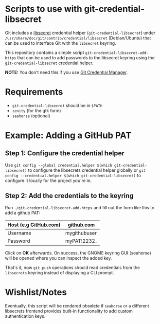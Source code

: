 # Scripts to use with git-credential-libsecret

Git includes a [libsecret](https://wiki.gnome.org/Projects/Libsecret) credential helper (`git-credential-libsecret`) under `/usr/share/doc/git/contrib/credential/libsecret` (Debian/Ubuntu) that can be used to interface Git with the `libsecret` keyring.

This repository contains a simple script `git-credential-libsecret-add-https` that can be used to add passwords to the libsecret keyring using the `git-credential-libsecret` credential helper.

**NOTE:** You don't need this if you use [Git Credential Manager](https://github.com/GitCredentialManager/git-credential-manager).

# Requirements

* `git-credential-libsecret` should be in `$PATH`
* `zenity` (for the gtk form)
* `seahorse` (optional)

# Example: Adding a GitHub PAT

## Step 1: Configure the credential helper

Use `git config --global credential.helper $(which git-credential-libsecret)` to configure the libsecrets credential helper globally or `git config --credential.helper $(which git-credential-libsecret)` to configure it locally for the project you're in.

## Step 2: Add the credentials to the keyring

Run `./git-credential-libsecret-add-https` and fill out the form like this to add a github PAT:

| Host (e.g GitHub.com) | github.com  |
|-----------------------|-------------|
| Username              | mygithubuser|
| Password              | myPAT!2232_ |

Click on **OK** afterwards. On success, the GNOME keyring GUI (seahorse) will be opened where you can inspect the added key.

That's it, now `git push` operations should read credentials from the `libsecrets` keyring instead of displaying a CLI prompt.

# Wishlist/Notes

Eventually, this script will be rendered obselete if `seahorse` or a different libsecrets frontend provides built-in functionality to add custom authentication keys.
